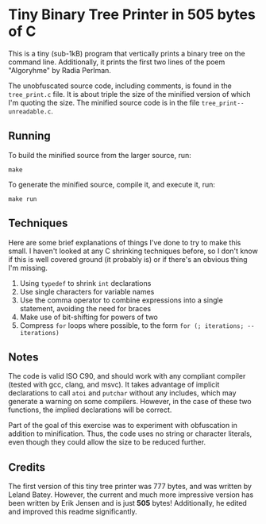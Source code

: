 Tiny Binary Tree Printer in 505 bytes of C
==========================================

This is a tiny (sub-1kB) program that vertically prints a binary tree on the command line. Additionally, it prints the first two lines of the poem "Algoryhme" by Radia Perlman. 

The unobfuscated source code, including comments, is found in the `tree_print.c` file. It is about triple the size of the minified version of which I'm quoting the size. The minified source code is in the file `tree_print--unreadable.c`.

Running
-------

To build the minified source from the larger source, run:

	make

To generate the minified source, compile it, and execute it, run:

	make run


Techniques
----------

Here are some brief explanations of things I've done to try to make this small. I haven't looked at any C shrinking techniques before, so I don't know if this is well covered ground (it probably is) or if there's an obvious thing I'm missing.

1. Using `typedef` to shrink `int` declarations
2. Use single characters for variable names
3. Use the comma operator to combine expressions into a single statement, avoiding the need for braces
4. Make use of bit-shifting for powers of two
5. Compress `for` loops where possible, to the form `for (; iterations; --iterations)`


Notes
-----

The code is valid ISO C90, and should work with any compliant compiler (tested with gcc, clang, and msvc). It takes advantage of implicit declarations to call `atoi` and `putchar` without any includes, which may generate a warning on some compilers. However, in the case of these two functions, the implied declarations will be correct.

Part of the goal of this exercise was to experiment with obfuscation in addition to minification. Thus, the code uses no string or character literals, even though they could allow the size to be reduced further.


Credits
-------

The first version of this tiny tree printer was 777 bytes, and was written by Leland Batey. However, the current and much more impressive version has been written by Erik Jensen and is just **505** bytes! Additionally, he edited and improved this readme significantly.
